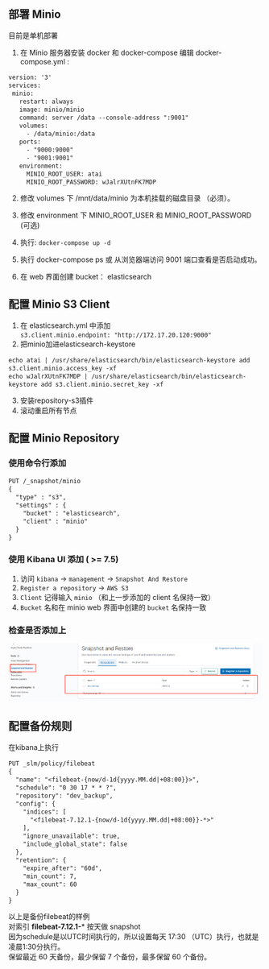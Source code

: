 ## 部署 Minio
目前是单机部署

1. 在 Minio 服务器安装 docker 和 docker-compose
   编辑 docker-compose.yml :
 ```
version: '3'
services:
  minio:
    restart: always
    image: minio/minio
    command: server /data --console-address ":9001"
    volumes:
      - /data/minio:/data
    ports:
      - "9000:9000"
      - "9001:9001"
    environment:
      MINIO_ROOT_USER: atai
      MINIO_ROOT_PASSWORD: wJalrXUtnFK7MDP
 ```
2. 修改 volumes 下 /mnt/data/minio 为本机挂载的磁盘目录 （必须）。
3. 修改 environment 下 MINIO_ROOT_USER 和 MINIO_ROOT_PASSWORD (可选)

4. 执行:
   `docker-compose up -d`

5. 执行 docker-compose ps 或 从浏览器端访问 9001 端口查看是否启动成功。
6. 在 web 界面创建 bucket： elasticsearch

## 配置 Minio S3 Client

1. 在 elasticsearch.yml 中添加  
`s3.client.minio.endpoint: "http://172.17.20.120:9000"`
2. 把minio加进elasticsearch-keystore
```shell
echo atai | /usr/share/elasticsearch/bin/elasticsearch-keystore add s3.client.minio.access_key -xf
echo wJalrXUtnFK7MDP | /usr/share/elasticsearch/bin/elasticsearch-keystore add s3.client.minio.secret_key -xf
```
3. 安装repository-s3插件
4. 滚动重启所有节点

## 配置 Minio Repository
### 使用命令行添加
```
PUT /_snapshot/minio
{
  "type" : "s3",
  "settings" : {
    "bucket" : "elasticsearch",
    "client" : "minio"
  }
}
```
### 使用 Kibana UI 添加 ( >= 7.5)
1. 访问 `kibana` -> `management` -> `Snapshot And Restore`
2. `Register a repository` -> `AWS S3`
3. `Client` 记得输入 `minio` （和上一步添加的 client 名保持一致）
4. `Bucket` 名和在 minio web 界面中创建的 `bucket` 名保持一致

### 检查是否添加上
![img_1.png](../image/img_1.png)

## 配置备份规则
在kibana上执行
```shell
PUT _slm/policy/filebeat
{
  "name": "<filebeat-{now/d-1d{yyyy.MM.dd|+08:00}}>",
  "schedule": "0 30 17 * * ?",
  "repository": "dev_backup",
  "config": {
    "indices": [
      "<filebeat-7.12.1-{now/d-1d{yyyy.MM.dd|+08:00}}-*>"
    ],
    "ignore_unavailable": true,
    "include_global_state": false
  },
  "retention": {
    "expire_after": "60d",
    "min_count": 7,
    "max_count": 60
  }
}
```
以上是备份filebeat的样例  
对索引 **filebeat-7.12.1-*** 按天做 snapshot  
因为schedule是以UTC时间执行的，所以设置每天 17:30 （UTC）执行，也就是凌晨1:30分执行。  
保留最近 60 天备份，最少保留 7 个备份，最多保留 60 个备份。